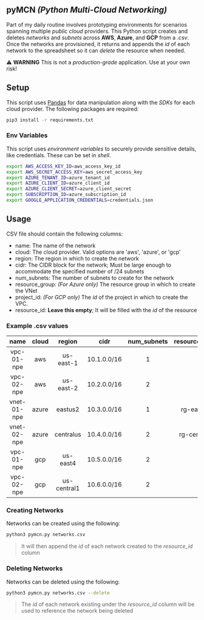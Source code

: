 ## pyMCN _(Python Multi-Cloud Networking)_
Part of my daily routine involves prototyping environments for scenarios spanning multiple _public cloud_ providers. This Python script creates and deletes _networks_ and _subnets_ across **AWS**, **Azure**, and **GCP** from a _.csv_. Once the networks are provisioned, it returns and appends the _id_ of each network to the spreadsheet so it can _delete_ the resource when needed.

:warning: **WARNING**
This is not a _production-grade_ application. Use at your own risk!

## Setup
This script uses [Pandas](https://pandas.pydata.org/) for data manipulation along with the _SDKs_ for each cloud provider. The following packages are required:
```bash
pip3 install -r requirements.txt
```

### Env Variables
This script uses _environment variables_ to securely provide sensitive details, like credentials. These can be set in _shell_.
```bash
export AWS_ACCESS_KEY_ID=aws_access_key_id
export AWS_SECRET_ACCESS_KEY=aws_secret_access_key
export AZURE_TENANT_ID=azure_tenant_id
export AZURE_CLIENT_ID=azure_client_id
export AZURE_CLIENT_SECRET=azure_client_secret
export SUBSCRIPTION_ID=azure_subscription_id
export GOOGLE_APPLICATION_CREDENTIALS=credentials.json
```

## Usage
CSV file should contain the following columns:

- name: The name of the network
- cloud: The cloud provider. Valid options are 'aws', 'azure', or 'gcp'
- region: The region in which to create the network
- cidr: The CIDR block for the network; Must be large enough to accommodate the specified number of /24 subnets
- num_subnets: The number of subnets to create for the network
- resource_group: _(For Azure only)_ The resource group in which to create the VNet
- project_id: _(For GCP only)_ The _id_ of the project in which to create the VPC.
- resource_id: **Leave this empty**; It will be filled with the _id_ of the resource

### Example .csv values
| name | cloud | region | cidr | num_subnets | resource_group | project_id | resource_id |
|:---:|:---:|:---:|:---:|:---:|:---:|:---:|:---:|
| vpc-01-npe | aws | us-east-1 | 10.1.0.0/16 | 1 |  |  |  |
| vpc-02-npe | aws | us-east-2 | 10.2.0.0/16 | 2 |  |  |  |
| vnet-01-npe | azure | eastus2 | 10.3.0.0/16 | 1 | rg-eastus2 |  |  |
| vnet-02-npe | azure | centralus | 10.4.0.0/16 | 2 | rg-centralus |  |  |
| vpc-01-npe | gcp | us-east4 | 10.5.0.0/16 | 2 |  | project-a |  |
| vpc-02-npe | gcp | us-central1 | 10.6.0.0/16 | 2 |  | project-b |  |

### Creating Networks
Networks can be created using the following:
```bash
python3 pymcn.py networks.csv
```

> It will then append the _id_ of each network created to the _resource_id_ column

### Deleting Networks
Networks can be deleted using the following:
```bash
python3 pymcn.py networks.csv --delete
```

> The _id_ of each network existing under the _resource_id_ column will be used to reference the network being deleted